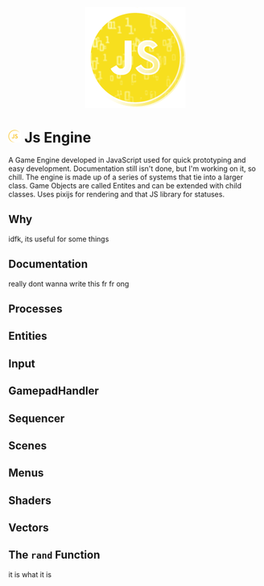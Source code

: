 <p style="text-align:center" align="center">
    <img src="src/js.png"  width="200">
</p>

# <img src="src/js-simple.png"  width="25"> Js Engine
A Game Engine developed in JavaScript used for quick prototyping and easy development. Documentation still isn't done, but I'm working on it, so chill.
The engine is made up of a series of systems that tie into a larger class. Game Objects are called Entites and can be extended with child classes.
Uses pixijs for rendering and that JS library for statuses.

## Why
idfk, its useful for some things

## Documentation
really dont wanna write this fr fr ong

## Processes

## Entities

## Input

## GamepadHandler

## Sequencer

## Scenes

## Menus

## Shaders

## Vectors

## The `rand` Function

it is what it is
